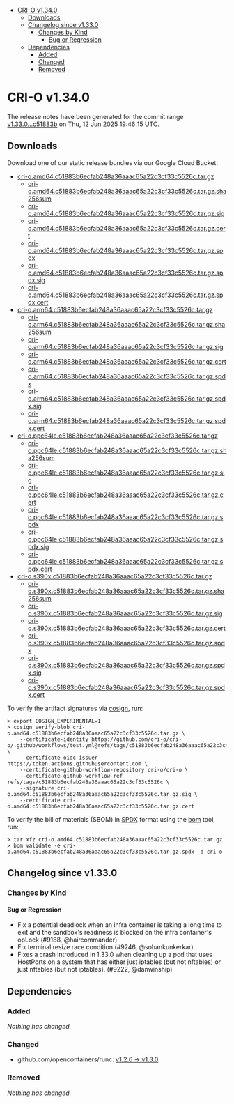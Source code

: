 - [CRI-O v1.34.0](#cri-o-v1340)
  - [Downloads](#downloads)
  - [Changelog since v1.33.0](#changelog-since-v1330)
    - [Changes by Kind](#changes-by-kind)
      - [Bug or Regression](#bug-or-regression)
  - [Dependencies](#dependencies)
    - [Added](#added)
    - [Changed](#changed)
    - [Removed](#removed)

# CRI-O v1.34.0

The release notes have been generated for the commit range
[v1.33.0...c51883b](https://github.com/cri-o/cri-o/compare/v1.33.0...v1.34.0) on Thu, 12 Jun 2025 19:46:15 UTC.

## Downloads

Download one of our static release bundles via our Google Cloud Bucket:

- [cri-o.amd64.c51883b6ecfab248a36aaac65a22c3cf33c5526c.tar.gz](https://storage.googleapis.com/cri-o/artifacts/cri-o.amd64.c51883b6ecfab248a36aaac65a22c3cf33c5526c.tar.gz)
  - [cri-o.amd64.c51883b6ecfab248a36aaac65a22c3cf33c5526c.tar.gz.sha256sum](https://storage.googleapis.com/cri-o/artifacts/cri-o.amd64.c51883b6ecfab248a36aaac65a22c3cf33c5526c.tar.gz.sha256sum)
  - [cri-o.amd64.c51883b6ecfab248a36aaac65a22c3cf33c5526c.tar.gz.sig](https://storage.googleapis.com/cri-o/artifacts/cri-o.amd64.c51883b6ecfab248a36aaac65a22c3cf33c5526c.tar.gz.sig)
  - [cri-o.amd64.c51883b6ecfab248a36aaac65a22c3cf33c5526c.tar.gz.cert](https://storage.googleapis.com/cri-o/artifacts/cri-o.amd64.c51883b6ecfab248a36aaac65a22c3cf33c5526c.tar.gz.cert)
  - [cri-o.amd64.c51883b6ecfab248a36aaac65a22c3cf33c5526c.tar.gz.spdx](https://storage.googleapis.com/cri-o/artifacts/cri-o.amd64.c51883b6ecfab248a36aaac65a22c3cf33c5526c.tar.gz.spdx)
  - [cri-o.amd64.c51883b6ecfab248a36aaac65a22c3cf33c5526c.tar.gz.spdx.sig](https://storage.googleapis.com/cri-o/artifacts/cri-o.amd64.c51883b6ecfab248a36aaac65a22c3cf33c5526c.tar.gz.spdx.sig)
  - [cri-o.amd64.c51883b6ecfab248a36aaac65a22c3cf33c5526c.tar.gz.spdx.cert](https://storage.googleapis.com/cri-o/artifacts/cri-o.amd64.c51883b6ecfab248a36aaac65a22c3cf33c5526c.tar.gz.spdx.cert)
- [cri-o.arm64.c51883b6ecfab248a36aaac65a22c3cf33c5526c.tar.gz](https://storage.googleapis.com/cri-o/artifacts/cri-o.arm64.c51883b6ecfab248a36aaac65a22c3cf33c5526c.tar.gz)
  - [cri-o.arm64.c51883b6ecfab248a36aaac65a22c3cf33c5526c.tar.gz.sha256sum](https://storage.googleapis.com/cri-o/artifacts/cri-o.arm64.c51883b6ecfab248a36aaac65a22c3cf33c5526c.tar.gz.sha256sum)
  - [cri-o.arm64.c51883b6ecfab248a36aaac65a22c3cf33c5526c.tar.gz.sig](https://storage.googleapis.com/cri-o/artifacts/cri-o.arm64.c51883b6ecfab248a36aaac65a22c3cf33c5526c.tar.gz.sig)
  - [cri-o.arm64.c51883b6ecfab248a36aaac65a22c3cf33c5526c.tar.gz.cert](https://storage.googleapis.com/cri-o/artifacts/cri-o.arm64.c51883b6ecfab248a36aaac65a22c3cf33c5526c.tar.gz.cert)
  - [cri-o.arm64.c51883b6ecfab248a36aaac65a22c3cf33c5526c.tar.gz.spdx](https://storage.googleapis.com/cri-o/artifacts/cri-o.arm64.c51883b6ecfab248a36aaac65a22c3cf33c5526c.tar.gz.spdx)
  - [cri-o.arm64.c51883b6ecfab248a36aaac65a22c3cf33c5526c.tar.gz.spdx.sig](https://storage.googleapis.com/cri-o/artifacts/cri-o.arm64.c51883b6ecfab248a36aaac65a22c3cf33c5526c.tar.gz.spdx.sig)
  - [cri-o.arm64.c51883b6ecfab248a36aaac65a22c3cf33c5526c.tar.gz.spdx.cert](https://storage.googleapis.com/cri-o/artifacts/cri-o.arm64.c51883b6ecfab248a36aaac65a22c3cf33c5526c.tar.gz.spdx.cert)
- [cri-o.ppc64le.c51883b6ecfab248a36aaac65a22c3cf33c5526c.tar.gz](https://storage.googleapis.com/cri-o/artifacts/cri-o.ppc64le.c51883b6ecfab248a36aaac65a22c3cf33c5526c.tar.gz)
  - [cri-o.ppc64le.c51883b6ecfab248a36aaac65a22c3cf33c5526c.tar.gz.sha256sum](https://storage.googleapis.com/cri-o/artifacts/cri-o.ppc64le.c51883b6ecfab248a36aaac65a22c3cf33c5526c.tar.gz.sha256sum)
  - [cri-o.ppc64le.c51883b6ecfab248a36aaac65a22c3cf33c5526c.tar.gz.sig](https://storage.googleapis.com/cri-o/artifacts/cri-o.ppc64le.c51883b6ecfab248a36aaac65a22c3cf33c5526c.tar.gz.sig)
  - [cri-o.ppc64le.c51883b6ecfab248a36aaac65a22c3cf33c5526c.tar.gz.cert](https://storage.googleapis.com/cri-o/artifacts/cri-o.ppc64le.c51883b6ecfab248a36aaac65a22c3cf33c5526c.tar.gz.cert)
  - [cri-o.ppc64le.c51883b6ecfab248a36aaac65a22c3cf33c5526c.tar.gz.spdx](https://storage.googleapis.com/cri-o/artifacts/cri-o.ppc64le.c51883b6ecfab248a36aaac65a22c3cf33c5526c.tar.gz.spdx)
  - [cri-o.ppc64le.c51883b6ecfab248a36aaac65a22c3cf33c5526c.tar.gz.spdx.sig](https://storage.googleapis.com/cri-o/artifacts/cri-o.ppc64le.c51883b6ecfab248a36aaac65a22c3cf33c5526c.tar.gz.spdx.sig)
  - [cri-o.ppc64le.c51883b6ecfab248a36aaac65a22c3cf33c5526c.tar.gz.spdx.cert](https://storage.googleapis.com/cri-o/artifacts/cri-o.ppc64le.c51883b6ecfab248a36aaac65a22c3cf33c5526c.tar.gz.spdx.cert)
- [cri-o.s390x.c51883b6ecfab248a36aaac65a22c3cf33c5526c.tar.gz](https://storage.googleapis.com/cri-o/artifacts/cri-o.s390x.c51883b6ecfab248a36aaac65a22c3cf33c5526c.tar.gz)
  - [cri-o.s390x.c51883b6ecfab248a36aaac65a22c3cf33c5526c.tar.gz.sha256sum](https://storage.googleapis.com/cri-o/artifacts/cri-o.s390x.c51883b6ecfab248a36aaac65a22c3cf33c5526c.tar.gz.sha256sum)
  - [cri-o.s390x.c51883b6ecfab248a36aaac65a22c3cf33c5526c.tar.gz.sig](https://storage.googleapis.com/cri-o/artifacts/cri-o.s390x.c51883b6ecfab248a36aaac65a22c3cf33c5526c.tar.gz.sig)
  - [cri-o.s390x.c51883b6ecfab248a36aaac65a22c3cf33c5526c.tar.gz.cert](https://storage.googleapis.com/cri-o/artifacts/cri-o.s390x.c51883b6ecfab248a36aaac65a22c3cf33c5526c.tar.gz.cert)
  - [cri-o.s390x.c51883b6ecfab248a36aaac65a22c3cf33c5526c.tar.gz.spdx](https://storage.googleapis.com/cri-o/artifacts/cri-o.s390x.c51883b6ecfab248a36aaac65a22c3cf33c5526c.tar.gz.spdx)
  - [cri-o.s390x.c51883b6ecfab248a36aaac65a22c3cf33c5526c.tar.gz.spdx.sig](https://storage.googleapis.com/cri-o/artifacts/cri-o.s390x.c51883b6ecfab248a36aaac65a22c3cf33c5526c.tar.gz.spdx.sig)
  - [cri-o.s390x.c51883b6ecfab248a36aaac65a22c3cf33c5526c.tar.gz.spdx.cert](https://storage.googleapis.com/cri-o/artifacts/cri-o.s390x.c51883b6ecfab248a36aaac65a22c3cf33c5526c.tar.gz.spdx.cert)

To verify the artifact signatures via [cosign](https://github.com/sigstore/cosign), run:

```console
> export COSIGN_EXPERIMENTAL=1
> cosign verify-blob cri-o.amd64.c51883b6ecfab248a36aaac65a22c3cf33c5526c.tar.gz \
    --certificate-identity https://github.com/cri-o/cri-o/.github/workflows/test.yml@refs/tags/c51883b6ecfab248a36aaac65a22c3cf33c5526c \
    --certificate-oidc-issuer https://token.actions.githubusercontent.com \
    --certificate-github-workflow-repository cri-o/cri-o \
    --certificate-github-workflow-ref refs/tags/c51883b6ecfab248a36aaac65a22c3cf33c5526c \
    --signature cri-o.amd64.c51883b6ecfab248a36aaac65a22c3cf33c5526c.tar.gz.sig \
    --certificate cri-o.amd64.c51883b6ecfab248a36aaac65a22c3cf33c5526c.tar.gz.cert
```

To verify the bill of materials (SBOM) in [SPDX](https://spdx.org) format using the [bom](https://sigs.k8s.io/bom) tool, run:

```console
> tar xfz cri-o.amd64.c51883b6ecfab248a36aaac65a22c3cf33c5526c.tar.gz
> bom validate -e cri-o.amd64.c51883b6ecfab248a36aaac65a22c3cf33c5526c.tar.gz.spdx -d cri-o
```

## Changelog since v1.33.0

### Changes by Kind

#### Bug or Regression
 - Fix a potential deadlock when an infra container is taking a long time to exit and the sandbox's readiness is blocked on the infra container's opLock (#9188, @haircommander)
 - Fix terminal resize race condition (#9246, @sohankunkerkar)
 - Fixes a crash introduced in 1.33.0 when cleaning up a pod that uses HostPorts
  on a system that has either just iptables (but not nftables) or just nftables
  (but not iptables). (#9222, @danwinship)

## Dependencies

### Added
_Nothing has changed._

### Changed
- github.com/opencontainers/runc: [v1.2.6 → v1.3.0](https://github.com/opencontainers/runc/compare/v1.2.6...v1.3.0)

### Removed
_Nothing has changed._
